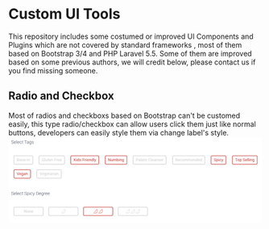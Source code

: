 # Custom UI Tools
This repository includes some costumed or improved UI Components and Plugins which are not covered by standard frameworks , most of them based on Bootstrap 3/4 and PHP Laravel 5.5. Some of them are improved based on some previous authors, we will credit below, please contact us if you find missing someone. 
## Radio and Checkbox
Most of radios and checkboxs based on Bootstrap can't be customed easily, this type radio/checkbox can allow users click them just like normal buttons, developers can easily style them via change label's style.
![radio and checkbox](/img/radio-and-checkbox.png)